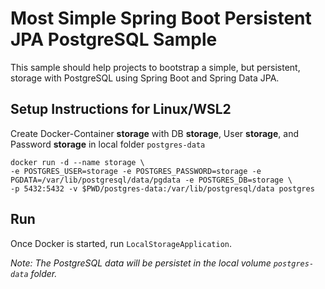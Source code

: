 # Most Simple Spring Boot Persistent JPA PostgreSQL Sample

This sample should help projects to bootstrap a simple, but persistent, storage with PostgreSQL using Spring Boot and Spring Data JPA.

## Setup Instructions for Linux/WSL2

Create Docker-Container **storage** with DB **storage**, User **storage**, and Password **storage** in local folder `postgres-data`  
```
docker run -d --name storage \
-e POSTGRES_USER=storage -e POSTGRES_PASSWORD=storage -e PGDATA=/var/lib/postgresql/data/pgdata -e POSTGRES_DB=storage \
-p 5432:5432 -v $PWD/postgres-data:/var/lib/postgresql/data postgres
```

## Run

Once Docker is started, run `LocalStorageApplication`.

_Note: The PostgreSQL data will be persistet in the local volume `postgres-data` folder._ 